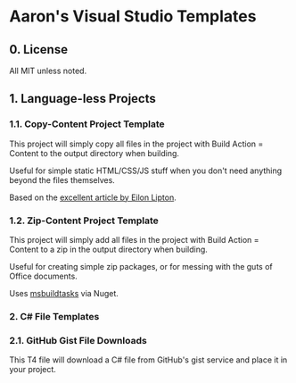# Aaron's Visual Studio Templates
## 0. License

All MIT unless noted.

## 1. Language-less Projects

### 1.1. Copy-Content Project Template

This project will simply copy all files in the project with Build Action = Content to the output directory when building.

Useful for simple static HTML/CSS/JS stuff when you don't need anything beyond the files themselves.

Based on the [excellent article by Eilon Lipton](http://weblogs.asp.net/leftslipper/creating-visual-studio-projects-that-only-contain-static-files).

### 1.2. Zip-Content Project Template

This project will simply add all files in the project with Build Action = Content to a zip in the output directory when building.

Useful for creating simple zip packages, or for messing with the guts of Office documents.

Uses [msbuildtasks](https://github.com/loresoft/msbuildtasks) via Nuget.

### 2. C# File Templates

### 2.1. GitHub Gist File Downloads

This T4 file will download a C# file from GitHub's gist service and place it in your project.
